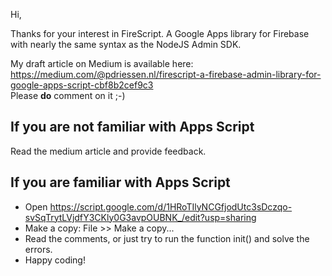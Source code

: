 Hi, 

Thanks for your interest in FireScript. A Google Apps library for Firebase with nearly the same syntax as the NodeJS Admin SDK.

My draft article on Medium is available here:
https://medium.com/@pdriessen.nl/firescript-a-firebase-admin-library-for-google-apps-script-cbf8b2cef9c3  
Please **do** comment on it ;-)

## If you are not familiar with Apps Script
Read the medium article and provide feedback.

## If you are familiar with Apps Script
* Open https://script.google.com/d/1HRoTIlyNCGfjodUtc3sDczqo-svSqTrytLVjdfY3CKly0G3avpOUBNK_/edit?usp=sharing
* Make a copy: File >> Make a copy...
* Read the comments, or just try to run the function init() and solve the errors. 
* Happy coding!